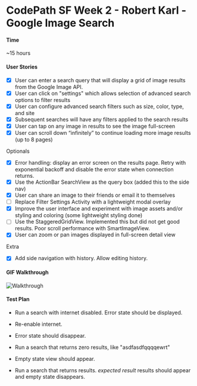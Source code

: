CodePath SF Week 2 - Robert Karl - Google Image Search
=============

#### Time
~15 hours


#### User Stories
- [x] User can enter a search query that will display a grid of image results from the Google Image API.
- [x] User can click on "settings" which allows selection of advanced search options to filter results
- [x] User can configure advanced search filters such as size, color, type, and site
- [x] Subsequent searches will have any filters applied to the search results
- [x] User can tap on any image in results to see the image full-screen
- [x] User can scroll down “infinitely” to continue loading more image results (up to 8 pages)

Optionals

- [x] Error handling: display an error screen on the results page. Retry with exponential backoff and disable the error state when connection returns.
- [x] Use the ActionBar SearchView as the query box (added this to the side nav)
- [x] User can share an image to their friends or email it to themselves
- [ ] Replace Filter Settings Activity with a lightweight modal overlay
- [x]  Improve the user interface and experiment with image assets and/or styling and coloring (some lightweight styling done)
- [ ] Use the StaggeredGridView. Implemented this but did not get good results. Poor scroll performance with SmartImageView.
- [x]  User can zoom or pan images displayed in full-screen detail view

Extra
- [x] Add side navigation with history. Allow editing history.


#### GIF Walkthrough

![Walkthrough](https://raw.githubusercontent.com/robertkarl/freezing-spice/master/ImageSearchDemo.gif)

#### Test Plan
- Run a search with internet disabled. Error state should be displayed.
- Re-enable internet.
- Error state should disappear.

- Run a search that returns zero results, like "asdfasdfqqqqewrt"
- Empty state view should appear.
- Run a search that returns results. _expected result_ results should appear and empty state disappears.

